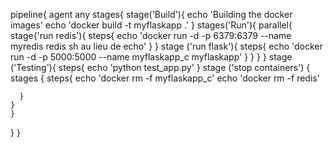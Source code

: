 pipeline{
  agent any
  stages{
    stage('Build'){
      echo 'Building the docker images'
      echo 'docker build -t myflaskapp .'
    }
    stages('Run'){
      parallel{
        stage{'run redis'){
        steps{
          echo 'docker run -d -p 6379:6379 --name myredis redis sh au lieu de echo'
              }
             }
      stage ('run flask'){
          steps{
            echo 'docker run -d -p 5000:5000 --name
            myflaskapp_c myflaskapp'
          }
        }
      }
    }
    stage ('Testing'){
    steps{
      echo 'python test_app.py'
    }
    stage ('stop containers') {
    stages {
      steps{
        echo 'docker rm -f myflaskapp_c'
        echo 'docker rm -f redis'
        
      }
    }
    }
  }
}
